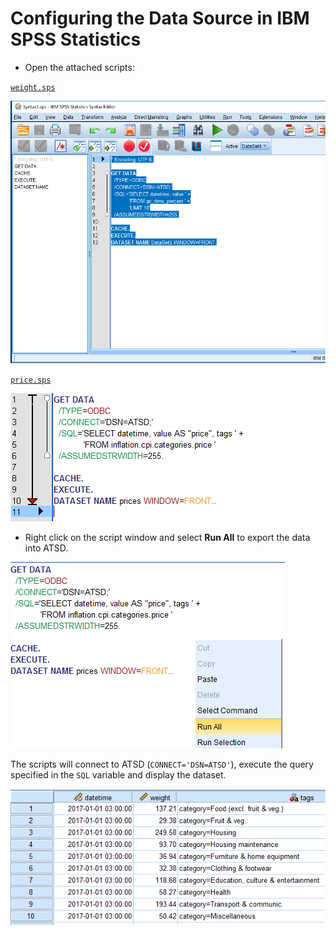 # Configuring the Data Source in IBM SPSS Statistics

* Open the attached scripts:

[`weight.sps`](resources/weight.sps)

![](images/spss_1.png)

[`price.sps`](resources/price.sps)

![](images/price.sps.png)

* Right click on the script window and select **Run All** to export the data into ATSD.

![](images/run_all.png)

The scripts will connect to ATSD (`CONNECT='DSN=ATSD'`), execute the query specified in the `SQL` variable and display the dataset.

![](images/script_results.png)